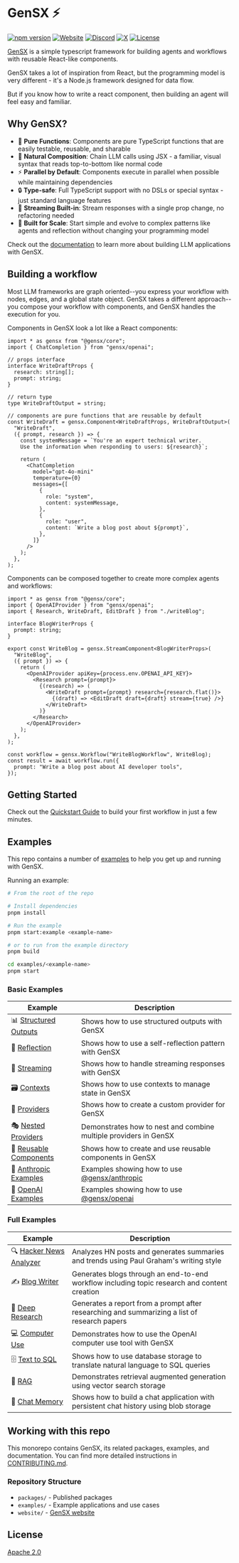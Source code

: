 # GenSX ⚡️

[![npm version](https://badge.fury.io/js/gensx.svg)](https://badge.fury.io/js/gensx)
[![Website](https://img.shields.io/badge/Visit-gensx.com-orange)](https://gensx.com)
[![Discord](https://img.shields.io/badge/Join-Discord-blue)](https://discord.gg/wRmwfz5tCy)
[![X](https://img.shields.io/badge/Follow-X-blue)](https://x.com/gensx_inc)
[![License](https://img.shields.io/badge/License-Apache_2.0-blue.svg)](https://opensource.org/licenses/Apache-2.0)

[GenSX](https://gensx.com/) is a simple typescript framework for building agents and workflows with reusable React-like components.

GenSX takes a lot of inspiration from React, but the programming model is very different - it's a Node.js framework designed for data flow.

But if you know how to write a react component, then building an agent will feel easy and familiar.

## Why GenSX?

- 🎯 **Pure Functions**: Components are pure TypeScript functions that are easily testable, reusable, and sharable
- 🌴 **Natural Composition**: Chain LLM calls using JSX - a familiar, visual syntax that reads top-to-bottom like normal code
- ⚡️ **Parallel by Default**: Components execute in parallel when possible while maintaining dependencies
- 🔒 **Type-safe**: Full TypeScript support with no DSLs or special syntax - just standard language features
- 🌊 **Streaming Built-in**: Stream responses with a single prop change, no refactoring needed
- 🚀 **Built for Scale**: Start simple and evolve to complex patterns like agents and reflection without changing your programming model

Check out the [documentation](https://gensx.com/docs) to learn more about building LLM applications with GenSX.

## Building a workflow

Most LLM frameworks are graph oriented--you express your workflow with nodes, edges, and a global state object. GenSX takes a different approach--you compose your workflow with components, and GenSX handles the execution for you.

Components in GenSX look a lot like a React components:

```tsx
import * as gensx from "@gensx/core";
import { ChatCompletion } from "gensx/openai";

// props interface
interface WriteDraftProps {
  research: string[];
  prompt: string;
}

// return type
type WriteDraftOutput = string;

// components are pure functions that are reusable by default
const WriteDraft = gensx.Component<WriteDraftProps, WriteDraftOutput>(
  "WriteDraft",
  ({ prompt, research }) => {
    const systemMessage = `You're an expert technical writer.
    Use the information when responding to users: ${research}`;

    return (
      <ChatCompletion
        model="gpt-4o-mini"
        temperature={0}
        messages={[
          {
            role: "system",
            content: systemMessage,
          },
          {
            role: "user",
            content: `Write a blog post about ${prompt}`,
          },
        ]}
      />
    );
  },
);
```

Components can be composed together to create more complex agents and workflows:

```tsx
import * as gensx from "@gensx/core";
import { OpenAIProvider } from "gensx/openai";
import { Research, WriteDraft, EditDraft } from "./writeBlog";

interface BlogWriterProps {
  prompt: string;
}

export const WriteBlog = gensx.StreamComponent<BlogWriterProps>(
  "WriteBlog",
  ({ prompt }) => {
    return (
      <OpenAIProvider apiKey={process.env.OPENAI_API_KEY}>
        <Research prompt={prompt}>
          {(research) => (
            <WriteDraft prompt={prompt} research={research.flat()}>
              {(draft) => <EditDraft draft={draft} stream={true} />}
            </WriteDraft>
          )}
        </Research>
      </OpenAIProvider>
    );
  },
);

const workflow = gensx.Workflow("WriteBlogWorkflow", WriteBlog);
const result = await workflow.run({
  prompt: "Write a blog post about AI developer tools",
});
```

## Getting Started

Check out the [Quickstart Guide](https://gensx.com/docs/quickstart) to build your first workflow in just a few minutes.

## Examples

This repo contains a number of [examples](./examples) to help you get up and running with GenSX.

Running an example:

```bash
# From the root of the repo

# Install dependencies
pnpm install

# Run the example
pnpm start:example <example-name>

# or to run from the example directory
pnpm build

cd examples/<example-name>
pnpm start
```

### Basic Examples

| Example                                                 | Description                                                                                              |
| ------------------------------------------------------- | -------------------------------------------------------------------------------------------------------- |
| 📊 [Structured Outputs](./examples/structuredOutputs)   | Shows how to use structured outputs with GenSX                                                           |
| 🔄 [Reflection](./examples/reflection)                  | Shows how to use a self-reflection pattern with GenSX                                                    |
| 🌊 [Streaming](./examples/streaming)                    | Shows how to handle streaming responses with GenSX                                                       |
| 🗃️ [Contexts](./examples/contexts)                      | Shows how to use contexts to manage state in GenSX                                                       |
| 🔌 [Providers](./examples/providers)                    | Shows how to create a custom provider for GenSX                                                          |
| 🎭 [Nested Providers](./examples/nestedProviders)       | Demonstrates how to nest and combine multiple providers in GenSX                                         |
| 🧩 [Reusable Components](./examples/reusableComponents) | Shows how to create and use reusable components in GenSX                                                 |
| 🦾 [Anthropic Examples](./examples/anthropic-examples)  | Examples showing how to use [@gensx/anthropic](https://www.gensx.com/docs/component-reference/anthropic) |
| 🧠 [OpenAI Examples](./examples/openai-examples)        | Examples showing how to use [@gensx/openai](https://www.gensx.com/docs/component-reference/openai)       |

### Full Examples

| Example                                                  | Description                                                                                  |
| -------------------------------------------------------- | -------------------------------------------------------------------------------------------- |
| 🔍 [Hacker News Analyzer](./examples/hackerNewsAnalyzer) | Analyzes HN posts and generates summaries and trends using Paul Graham's writing style       |
| ✍️ [Blog Writer](./examples/blogWriter)                  | Generates blogs through an end-to-end workflow including topic research and content creation |
| 🔬 [Deep Research](./examples/deepResearch)              | Generates a report from a prompt after researching and summarizing a list of research papers |
| 💻 [Computer Use](./examples/openai-computer-use)        | Demonstrates how to use the OpenAI computer use tool with GenSX                              |
| 🗄️ [Text to SQL](./examples/text-to-sql)                 | Shows how to use database storage to translate natural language to SQL queries               |
| 🔎 [RAG](./examples/rag)                                 | Demonstrates retrieval augmented generation using vector search storage                      |
| 💬 [Chat Memory](./examples/chat-memory)                 | Shows how to build a chat application with persistent chat history using blob storage        |

## Working with this repo

This monorepo contains GenSX, its related packages, examples, and documentation. You can find more detailed instructions in [CONTRIBUTING.md](./CONTRIBUTING.md).

### Repository Structure

- `packages/` - Published packages
- `examples/` - Example applications and use cases
- `website/` - [GenSX website](https://gensx.com)

## License

[Apache 2.0](./LICENSE)
